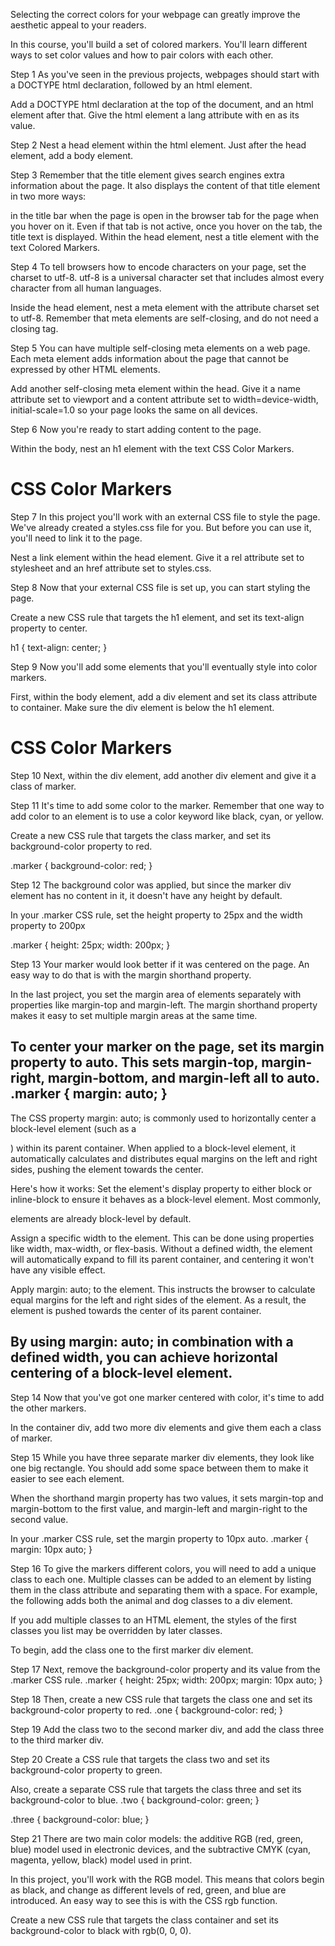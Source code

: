 Selecting the correct colors for your webpage can greatly improve the aesthetic appeal to your readers.

In this course, you'll build a set of colored markers. You'll learn different ways to set color values and how to pair colors with each other.

Step 1
As you've seen in the previous projects, webpages should start with a DOCTYPE html declaration, followed by an html element.

Add a DOCTYPE html declaration at the top of the document, and an html element after that. Give the html element a lang attribute with en as its value.

Step 2
Nest a head element within the html element. Just after the head element, add a body element.

Step 3
Remember that the title element gives search engines extra information about the page. It also displays the content of that title element in two more ways:

in the title bar when the page is open
in the browser tab for the page when you hover on it. Even if that tab is not active, once you hover on the tab, the title text is displayed.
Within the head element, nest a title element with the text Colored Markers.

Step 4
To tell browsers how to encode characters on your page, set the charset to utf-8. utf-8 is a universal character set that includes almost every character from all human languages.

Inside the head element, nest a meta element with the attribute charset set to utf-8. Remember that meta elements are self-closing, and do not need a closing tag.

Step 5
You can have multiple self-closing meta elements on a web page. Each meta element adds information about the page that cannot be expressed by other HTML elements.

Add another self-closing meta element within the head. Give it a name attribute set to viewport and a content attribute set to width=device-width, initial-scale=1.0 so your page looks the same on all devices.

<!DOCTYPE html>
<html lang="en">
<head>
    <meta charset="UTF-8">
    <meta name="viewport" content="width=device-width, initial-scale=1.0">
    <title>Colored Markers</title>
    <link rel="stylesheet" href="styles.css">
</head>

Step 6
Now you're ready to start adding content to the page.

Within the body, nest an h1 element with the text CSS Color Markers.
<body>
    <h1>CSS Color Markers</h1>
</body>

Step 7
In this project you'll work with an external CSS file to style the page. We've already created a styles.css file for you. But before you can use it, you'll need to link it to the page.

Nest a link element within the head element. Give it a rel attribute set to stylesheet and an href attribute set to styles.css.

Step 8
Now that your external CSS file is set up, you can start styling the page.

Create a new CSS rule that targets the h1 element, and set its text-align property to center.

h1 {
    text-align: center;
}

Step 9
Now you'll add some elements that you'll eventually style into color markers.

First, within the body element, add a div element and set its class attribute to container. Make sure the div element is below the h1 element.

<h1>CSS Color Markers</h1>
<div class="container"></div>

Step 10
Next, within the div element, add another div element and give it a class of marker.

<div class="container">
    <div class="marker"></div>
</div>

Step 11
It's time to add some color to the marker. Remember that one way to add color to an element is to use a color keyword like black, cyan, or yellow.

Create a new CSS rule that targets the class marker, and set its background-color property to red.

.marker {
    background-color: red;
}

Step 12
The background color was applied, but since the marker div element has no content in it, it doesn't have any height by default.

In your .marker CSS rule, set the height property to 25px and the width property to 200px

.marker {
    height: 25px;
    width: 200px;
}

Step 13
Your marker would look better if it was centered on the page. An easy way to do that is with the margin shorthand property.

In the last project, you set the margin area of elements separately with properties like margin-top and margin-left. The margin shorthand property makes it easy to set multiple margin areas at the same time.

To center your marker on the page, set its margin property to auto. This sets margin-top, margin-right, margin-bottom, and margin-left all to auto.
.marker {
    margin: auto;
}
----------------------------------------------------------------
The CSS property margin: auto; is commonly used to horizontally center a block-level element (such as a <div>) within its parent container. When applied to a block-level element, it automatically calculates and distributes equal margins on the left and right sides, pushing the element towards the center.

Here's how it works:
Set the element's display property to either block or inline-block to ensure it behaves as a block-level element. Most commonly, <div> elements are already block-level by default.

Assign a specific width to the element. This can be done using properties like width, max-width, or flex-basis. Without a defined width, the element will automatically expand to fill its parent container, and centering it won't have any visible effect.

Apply margin: auto; to the element. This instructs the browser to calculate equal margins for the left and right sides of the element. As a result, the element is pushed towards the center of its parent container.

By using margin: auto; in combination with a defined width, you can achieve horizontal centering of a block-level element.
----------------------------------------------------------------

Step 14
Now that you've got one marker centered with color, it's time to add the other markers.

In the container div, add two more div elements and give them each a class of marker.
<div class="container">
    <div class="marker"></div>
    <div class="marker"></div>
    <div class="marker"></div>
</div>

Step 15
While you have three separate marker div elements, they look like one big rectangle. You should add some space between them to make it easier to see each element.

When the shorthand margin property has two values, it sets margin-top and margin-bottom to the first value, and margin-left and margin-right to the second value.

In your .marker CSS rule, set the margin property to 10px auto.
.marker {
    margin: 10px auto;
}

Step 16
To give the markers different colors, you will need to add a unique class to each one. Multiple classes can be added to an element by listing them in the class attribute and separating them with a space. For example, the following adds both the animal and dog classes to a div element.
<div class="animal dog">

If you add multiple classes to an HTML element, the styles of the first classes you list may be overridden by later classes.

To begin, add the class one to the first marker div element.
<div class="marker one"></div>

Step 17
Next, remove the background-color property and its value from the .marker CSS rule.
.marker {
    height: 25px;
    width: 200px;
    margin: 10px auto;
}

Step 18
Then, create a new CSS rule that targets the class one and set its background-color property to red.
.one {
    background-color: red;
}

Step 19
Add the class two to the second marker div, and add the class three to the third marker div.
<div class="container">
    <div class="marker one"></div>
    <div class="marker two"></div>
    <div class="marker three"></div>
</div>

Step 20
Create a CSS rule that targets the class two and set its background-color property to green.

Also, create a separate CSS rule that targets the class three and set its background-color to blue.
.two {
    background-color: green;
}

.three {
    background-color: blue;
}

Step 21
There are two main color models: the additive RGB (red, green, blue) model used in electronic devices, and the subtractive CMYK (cyan, magenta, yellow, black) model used in print.

In this project, you'll work with the RGB model. This means that colors begin as black, and change as different levels of red, green, and blue are introduced. An easy way to see this is with the CSS rgb function.

Create a new CSS rule that targets the class container and set its background-color to black with rgb(0, 0, 0).